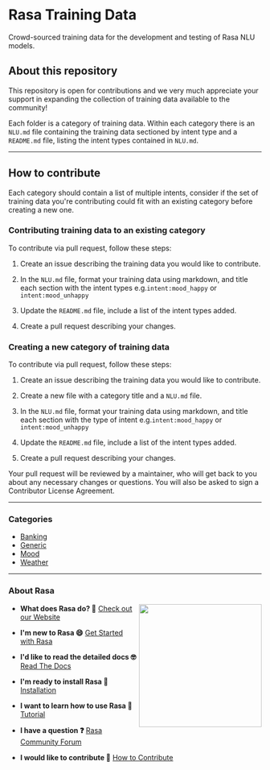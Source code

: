 # Rasa Training Data
Crowd-sourced training data for the development and testing of Rasa NLU models. 

## About this repository 

This repository is open for contributions and we very much appreciate your support in expanding the collection of training data available to the community!

Each folder is a category of training data. Within each category there is an `NLU.md` file containing the training data sectioned by intent type and a `README.md` file, listing the intent types contained in `NLU.md`.

---  

## How to contribute

Each category should contain a list of multiple intents, consider if the set of training data you're contributing could fit with an existing category before creating a new one.

### Contributing training data to an existing category

To contribute via pull request, follow these steps:

1. Create an issue describing the training data you would like to contribute. 

2. In the `NLU.md` file, format your training data using markdown, and title each section with the intent types e.g.`intent:mood_happy` or `intent:mood_unhappy`

3. Update the `README.md` file, include a list of the intent types added. 

5. Create a pull request describing your changes. 

### Creating a new category of training data

To contribute via pull request, follow these steps:

1. Create an issue describing the training data you would like to contribute.

2. Create a new file with a category title and a `NLU.md` file. 

3. In the `NLU.md` file, format your training data using markdown, and title each section with the type of intent e.g.`intent:mood_happy` or `intent:mood_unhappy` 

4. Update the `README.md` file, include a list of the intent types added. 

5. Create a pull request describing your changes. 

Your pull request will be reviewed by a maintainer, who will get back to you about any necessary changes or questions. You will also be asked to sign a Contributor License Agreement.

---  

### Categories 

* [Banking](https://github.com/RasaHQ/rasa-training-data/tree/master/banking)
* [Generic](https://github.com/RasaHQ/rasa-training-data/tree/master/generic)
* [Mood](https://github.com/RasaHQ/rasa-training-data/tree/master/mood)
* [Weather](https://github.com/RasaHQ/rasa-training-data/tree/master/weather)

---  

### About Rasa

<img align="right" height="244" src="https://i.imgur.com/YR7ziAx.png">

- **What does Rasa do? 🤔**
  [Check out our Website](https://rasa.com/)

- **I'm new to Rasa 😄**
  [Get Started with Rasa](https://rasa.com/docs/getting-started/)

- **I'd like to read the detailed docs 🤓**
  [Read The Docs](https://rasa.com/docs/)

- **I'm ready to install Rasa 🚀**
  [Installation](https://rasa.com/docs/rasa/user-guide/installation/)

- **I want to learn how to use Rasa 🚀**
  [Tutorial](https://rasa.com/docs/rasa/user-guide/rasa-tutorial/)

- **I have a question ❓**
  [Rasa Community Forum](https://forum.rasa.com/)

- **I would like to contribute 🤗**
  [How to Contribute](#how-to-contribute)
